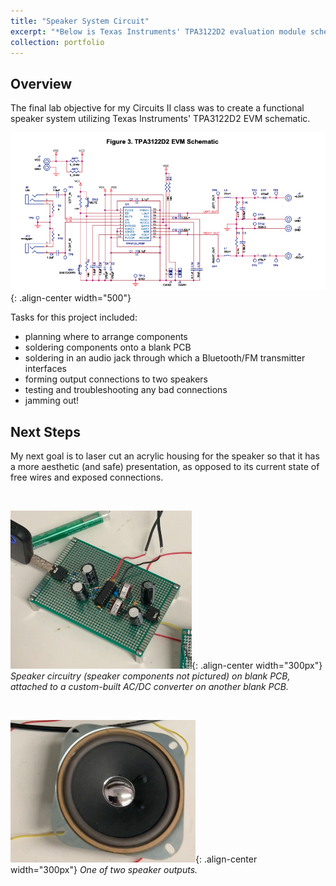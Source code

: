 ```yaml
---
title: "Speaker System Circuit"
excerpt: "*Below is Texas Instruments' TPA3122D2 evaluation module schematic, which I brought to life in a speaker circuit.*<br/><img src='/images/tsspeaker.png' width='500'>"
collection: portfolio
---
```


## Overview
The final lab objective for my Circuits II class was to create a functional speaker system utilizing Texas Instruments' TPA3122D2 EVM schematic.

![POV](/images/tsspeaker.png){: .align-center width="500"}

Tasks for this project included:

* planning where to arrange components
* soldering components onto a blank PCB
* soldering in an audio jack through which a Bluetooth/FM transmitter interfaces
* forming output connections to two speakers
* testing and troubleshooting any bad connections
* jamming out!

## Next Steps
My next goal is to laser cut an acrylic housing for the speaker so that it has a more aesthetic (and safe) presentation, as opposed to its current state of free wires and exposed connections.

<br/>

![POV](/images/speaker.png){: .align-center width="300px"}
*Speaker circuitry (speaker components not pictured) on blank PCB, attached to a custom-built AC/DC converter on another blank PCB.*

<br/>

![POV](/images/speaker2.png){: .align-center width="300px"}
*One of two speaker outputs.*

